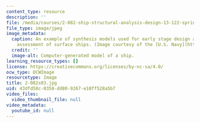 ```yaml
---
content_type: resource
description: ''
file: /media/courses/2-082-ship-structural-analysis-design-13-122-spring-2003/43dfd58c0358dd809267e10ff528a5b7_2-082s03.jpg
file_type: image/jpeg
image_metadata:
  caption: An example of synthesis models used for early stage design and technology
    assessment of surface ships. (Image courtesy of the [U.S. Navy](http://www.navy.mil/).)
  credit: ''
  image-alt: Computer-generated model of a ship.
learning_resource_types: []
license: https://creativecommons.org/licenses/by-nc-sa/4.0/
ocw_type: OCWImage
resourcetype: Image
title: 2-082s03.jpg
uid: 43dfd58c-0358-dd80-9267-e10ff528a5b7
video_files:
  video_thumbnail_file: null
video_metadata:
  youtube_id: null
---
```

